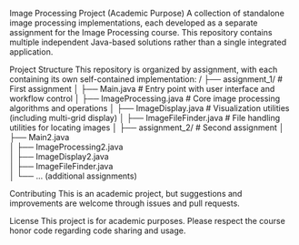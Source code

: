 Image Processing Project (Academic Purpose)
A collection of standalone image processing implementations, each developed as a separate assignment for the Image Processing course. 
This repository contains multiple independent Java-based solutions rather than a single integrated application.

Project Structure
This repository is organized by assignment, with each containing its own self-contained implementation:
/
├── assignment_1/                  # First assignment
│   ├── Main.java                  # Entry point with user interface and workflow control
│   ├── ImageProcessing.java       # Core image processing algorithms and operations
│   ├── ImageDisplay.java          # Visualization utilities (including multi-grid display)
│   ├── ImageFileFinder.java       # File handling utilities for locating images
│
├── assignment_2/                  # Second assignment
│   ├── Main2.java                  
│   ├── ImageProcessing2.java       
│   ├── ImageDisplay2.java          
│   ├── ImageFileFinder.java             
│
└── ... (additional assignments)

Contributing
This is an academic project, but suggestions and improvements are welcome through issues and pull requests.

License
This project is for academic purposes. Please respect the course honor code regarding code sharing and usage.

